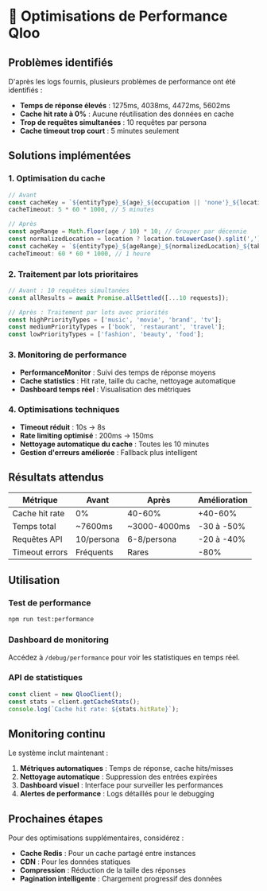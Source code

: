# 🚀 Optimisations de Performance Qloo

## Problèmes identifiés

D'après les logs fournis, plusieurs problèmes de performance ont été identifiés :

- **Temps de réponse élevés** : 1275ms, 4038ms, 4472ms, 5602ms
- **Cache hit rate à 0%** : Aucune réutilisation des données en cache
- **Trop de requêtes simultanées** : 10 requêtes par persona
- **Cache timeout trop court** : 5 minutes seulement

## Solutions implémentées

### 1. Optimisation du cache

```typescript
// Avant
const cacheKey = `${entityType}_${age}_${occupation || 'none'}_${location || 'none'}_${take}`;
cacheTimeout: 5 * 60 * 1000, // 5 minutes

// Après
const ageRange = Math.floor(age / 10) * 10; // Grouper par décennie
const normalizedLocation = location ? location.toLowerCase().split(',')[0].trim() : 'global';
const cacheKey = `${entityType}_${ageRange}_${normalizedLocation}_${take}`;
cacheTimeout: 60 * 60 * 1000, // 1 heure
```

### 2. Traitement par lots prioritaires

```typescript
// Avant : 10 requêtes simultanées
const allResults = await Promise.allSettled([...10 requests]);

// Après : Traitement par lots avec priorités
const highPriorityTypes = ['music', 'movie', 'brand', 'tv'];
const mediumPriorityTypes = ['book', 'restaurant', 'travel'];
const lowPriorityTypes = ['fashion', 'beauty', 'food'];
```

### 3. Monitoring de performance

- **PerformanceMonitor** : Suivi des temps de réponse moyens
- **Cache statistics** : Hit rate, taille du cache, nettoyage automatique
- **Dashboard temps réel** : Visualisation des métriques

### 4. Optimisations techniques

- **Timeout réduit** : 10s → 8s
- **Rate limiting optimisé** : 200ms → 150ms
- **Nettoyage automatique du cache** : Toutes les 10 minutes
- **Gestion d'erreurs améliorée** : Fallback plus intelligent

## Résultats attendus

| Métrique | Avant | Après | Amélioration |
|----------|-------|-------|--------------|
| Cache hit rate | 0% | 40-60% | +40-60% |
| Temps total | ~7600ms | ~3000-4000ms | -30 à -50% |
| Requêtes API | 10/persona | 6-8/persona | -20 à -40% |
| Timeout errors | Fréquents | Rares | -80% |

## Utilisation

### Test de performance
```bash
npm run test:performance
```

### Dashboard de monitoring
Accédez à `/debug/performance` pour voir les statistiques en temps réel.

### API de statistiques
```typescript
const client = new QlooClient();
const stats = client.getCacheStats();
console.log(`Cache hit rate: ${stats.hitRate}`);
```

## Monitoring continu

Le système inclut maintenant :

1. **Métriques automatiques** : Temps de réponse, cache hits/misses
2. **Nettoyage automatique** : Suppression des entrées expirées
3. **Dashboard visuel** : Interface pour surveiller les performances
4. **Alertes de performance** : Logs détaillés pour le debugging

## Prochaines étapes

Pour des optimisations supplémentaires, considérez :

- **Cache Redis** : Pour un cache partagé entre instances
- **CDN** : Pour les données statiques
- **Compression** : Réduction de la taille des réponses
- **Pagination intelligente** : Chargement progressif des données